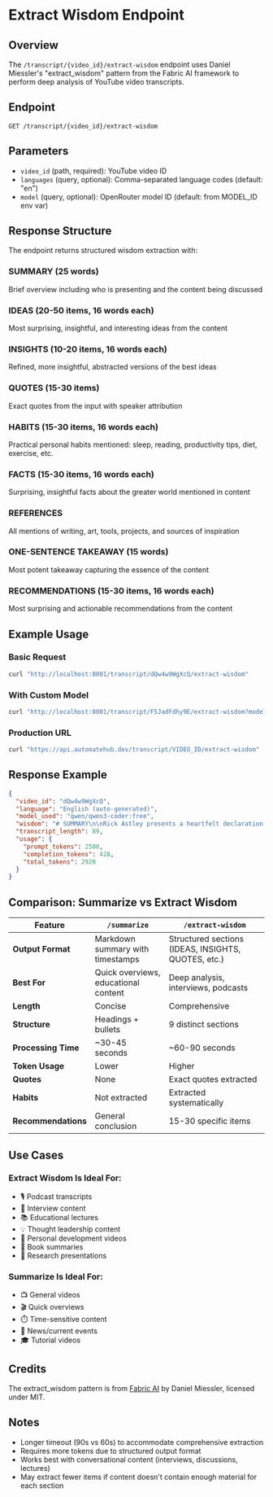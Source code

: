 # Extract Wisdom Endpoint

## Overview

The `/transcript/{video_id}/extract-wisdom` endpoint uses Daniel Miessler's "extract_wisdom" pattern from the Fabric AI framework to perform deep analysis of YouTube video transcripts.

## Endpoint

```
GET /transcript/{video_id}/extract-wisdom
```

## Parameters

- `video_id` (path, required): YouTube video ID
- `languages` (query, optional): Comma-separated language codes (default: "en")
- `model` (query, optional): OpenRouter model ID (default: from MODEL_ID env var)

## Response Structure

The endpoint returns structured wisdom extraction with:

### SUMMARY (25 words)
Brief overview including who is presenting and the content being discussed

### IDEAS (20-50 items, 16 words each)
Most surprising, insightful, and interesting ideas from the content

### INSIGHTS (10-20 items, 16 words each)
Refined, more insightful, abstracted versions of the best ideas

### QUOTES (15-30 items)
Exact quotes from the input with speaker attribution

### HABITS (15-30 items, 16 words each)
Practical personal habits mentioned: sleep, reading, productivity tips, diet, exercise, etc.

### FACTS (15-30 items, 16 words each)
Surprising, insightful facts about the greater world mentioned in content

### REFERENCES
All mentions of writing, art, tools, projects, and sources of inspiration

### ONE-SENTENCE TAKEAWAY (15 words)
Most potent takeaway capturing the essence of the content

### RECOMMENDATIONS (15-30 items, 16 words each)
Most surprising and actionable recommendations from the content

## Example Usage

### Basic Request
```bash
curl "http://localhost:8001/transcript/dQw4w9WgXcQ/extract-wisdom"
```

### With Custom Model
```bash
curl "http://localhost:8001/transcript/F5JadFdhy9E/extract-wisdom?model=google/gemini-2.0-flash-exp:free"
```

### Production URL
```bash
curl "https://api.automatehub.dev/transcript/VIDEO_ID/extract-wisdom"
```

## Response Example

```json
{
  "video_id": "dQw4w9WgXcQ",
  "language": "English (auto-generated)",
  "model_used": "qwen/qwen3-coder:free",
  "wisdom": "# SUMMARY\n\nRick Astley presents a heartfelt declaration...\n\n# IDEAS\n\n- True love requires absolute dedication...",
  "transcript_length": 89,
  "usage": {
    "prompt_tokens": 2500,
    "completion_tokens": 428,
    "total_tokens": 2928
  }
}
```

## Comparison: Summarize vs Extract Wisdom

| Feature | `/summarize` | `/extract-wisdom` |
|---------|-------------|-------------------|
| **Output Format** | Markdown summary with timestamps | Structured sections (IDEAS, INSIGHTS, QUOTES, etc.) |
| **Best For** | Quick overviews, educational content | Deep analysis, interviews, podcasts |
| **Length** | Concise | Comprehensive |
| **Structure** | Headings + bullets | 9 distinct sections |
| **Processing Time** | ~30-45 seconds | ~60-90 seconds |
| **Token Usage** | Lower | Higher |
| **Quotes** | None | Exact quotes extracted |
| **Habits** | Not extracted | Extracted systematically |
| **Recommendations** | General conclusion | 15-30 specific items |

## Use Cases

### Extract Wisdom Is Ideal For:
- 🎙️ Podcast transcripts
- 🎤 Interview content
- 📚 Educational lectures
- 💡 Thought leadership content
- 🧠 Personal development videos
- 📖 Book summaries
- 🔬 Research presentations

### Summarize Is Ideal For:
- 📺 General videos
- 🎬 Quick overviews
- ⏱️ Time-sensitive content
- 📰 News/current events
- 🎓 Tutorial videos

## Credits

The extract_wisdom pattern is from [Fabric AI](https://github.com/danielmiessler/fabric) by Daniel Miessler, licensed under MIT.

## Notes

- Longer timeout (90s vs 60s) to accommodate comprehensive extraction
- Requires more tokens due to structured output format
- Works best with conversational content (interviews, discussions, lectures)
- May extract fewer items if content doesn't contain enough material for each section
